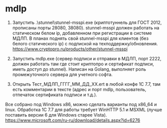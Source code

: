 # mdlp
1. Запустить .\stunnel\stunnel-msspi.exe (криптотуннель для ГОСТ 2012, прописаны порты 28080, 38080). stunnel-msspi должен работать на статическом белом ip, добавленном при регистрации в системе МДЛП.
В планах поднять свой stunnel-msspi для клиентов (без белого статического ip) с подпиской на техподдержку/обновления.
https://www.cryptopro.ru/products/other/stunnel-msspi

2. Запустить mdlp.exe (сервер подписи и отправки в МДЛП, порт 2222, должен работать там где стоит криптопро и сертификат подписи, иметь доступ до stunnel).
Написан на Golang, выполняет роль промежуточного сервера для учетного софта.

3. Открыть Тест_МДЛП_ГГГГ_ММ_ДД_ХХ.ert в любой конфе 1С 7.7, там есть комментарии в тексте (адрес и порт mdlp, пользователь, отпечаток сертификата подписи и т.д.).

Все собрано под Windows x86, можно сделать варианты под x86_64 и linux.
Обработка 1С 7.7 для работы требует WinHTTP 5.1 и MSXML (лучше поставить версии 6 для Windows старее Vista).
https://www.microsoft.com/ru-ru/download/details.aspx?id=6276
